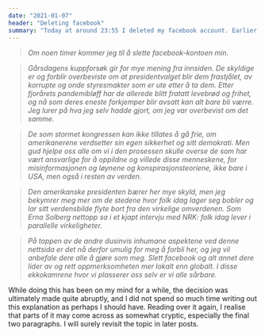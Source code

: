 ```yaml
---
date: "2021-01-07"
header: "Deleting facebook"
summary: "Today at around 23:55 I deleted my facebook account. Earlier in the day, I made a post to inform all my contacts of this decision, written in Norwegian. Here it is in full:"
---
```


> *Om noen timer kommer jeg til å slette facebook-kontoen min.*

> *Gårsdagens kuppforsøk gir for mye mening fra innsiden. De skyldige er og forblir overbeviste om at presidentvalget blir dem frastjålet, av korrupte og onde styresmakter som er ute etter å ta dem. Etter fjorårets pandemibløff har de allerede blitt fratatt levebrød og frihet, og nå som deres eneste forkjemper blir avsatt kan alt bare bli værre. Jeg lurer på hva jeg selv hadde gjort, om jeg var overbevist om det samme.*

> *De som stormet kongressen kan ikke tillates å gå frie, om amerikanerene verdsetter sin egen sikkerhet og sitt demokrati. Men gud hjelpe oss alle om vi i den prosessen skulle overse de som har vært ansvarlige for å oppildne og villede disse menneskene, for misinformasjonen og løynene og konspirasjonsteoriene, ikke bare i USA, men også i resten av verden.*

> *Den amerikanske presidenten bærer her mye skyld, men jeg bekymrer meg mer om de stedene hvor folk idag lager seg bobler og lar sitt verdensbilde flyte bort fra den virkelige omverdenen. Som Erna Solberg nettopp sa i et kjapt intervju med NRK: folk idag lever i parallelle virkeligheter.*

> *På toppen av de andre dusinvis inhumane aspektene ved denne nettsida er det nå derfor umulig for meg å forbli her, og jeg vil anbefale dere alle å gjøre som meg. Slett facebook og alt annet dere lider av og rett oppmerksomheten mer lokalt enn globalt. I disse ekkokamrene hvor vi plasserer oss selv er vi alle sårbare.*


While doing this has been on my mind for a while, the decision was ultimately made quite abruptly, and I did not spend so much time writing out this explanation as perhaps I should have. Reading over it again, I realise that parts of it may come across as somewhat cryptic, especially the final two paragraphs. I will surely revisit the topic in later posts.
